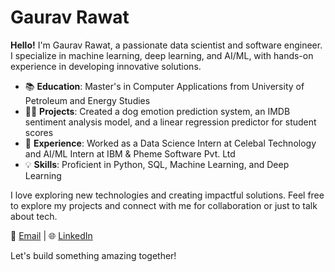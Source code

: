 # Gaurav Rawat

**Hello!** I'm Gaurav Rawat, a passionate data scientist and software engineer. I specialize in machine learning, deep learning, and AI/ML, with hands-on experience in developing innovative solutions.

- 📚 **Education**: Master's in Computer Applications from University of Petroleum and Energy Studies
- 🧑‍💻 **Projects**: Created a dog emotion prediction system, an IMDB sentiment analysis model, and a linear regression predictor for student scores
- 🏢 **Experience**: Worked as a Data Science Intern at Celebal Technology and AI/ML Intern at IBM & Pheme Software Pvt. Ltd
- 💡 **Skills**: Proficient in Python, SQL, Machine Learning, and Deep Learning

I love exploring new technologies and creating impactful solutions. Feel free to explore my projects and connect with me for collaboration or just to talk about tech.

📧 [Email](gaurav215512@gmail.com) | 🌐 [LinkedIn](https://www.linkedin.com/in/gaurav-rawat-174897263) 

Let's build something amazing together!

